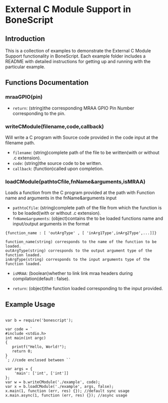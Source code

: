 # External C Module Support in BoneScript


## Introduction 

This is a collection of examples to demonstrate the External C Module Support functionality in BoneScript. Each example folder includes a README with detailed instructions for getting up and running with the particular example.

## Functions Documentation 

### mraaGPIO(pin)

* `return`: (string)the corresponding MRAA GPIO Pin Number corresponding to the pin.

### writeCModule(filename,code,callback)

Will write a C program with Source code provided in the code input at the filename path.

* `filename`: (string)complete path of the file to be written(with or without .c extension).
* `code`: (string)the source code to be written.
* `callback`: (function)called upon completion.

### loadCModule(pathtoCfile,fnName&arguments,isMRAA)

Loads a function from the C program provided at the path with Function name and arguments in the fnName&arguments input

* `pathtoCfile`: (string)complete path of the file from which the function is to be loaded(with or without .c extension).
* `fnName&arguments`: (object)contains the to be loaded functions name and input/output arguments in the format 

```
{function_name : [ 'outArgType' , [ 'inArg1Type',inArg2Type',...]]}

function_name(string) corresponds to the name of the function to be loaded.
outArgType(string) corresponds to the output argument type of the function loaded.
inArgType(string) corresponds to the input arguments type of the function loaded.
```

* `isMRAA`: (boolean)whether to link link mraa headers during compilation(default : false).

* `return`: (object)the function loaded corresponding to the input provided.


## Example Usage

```

var b = require('bonescript');

var code = `
#include <stdio.h>
int main(int argc)
{
   printf("Hello, World!");
   return 0;
}
`; //code enclosed between ``

var args = {
    'main': ['int', ['int']]
};
var w = b.writeCModule('./example', code);
var x = b.loadCModule('./example', args, false);
x.main(1, function (err, res) {}); //default sync usage
x.main.async(1, function (err, res) {}); //async usage

```








